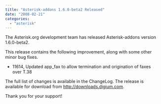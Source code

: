```yaml
---
title: "Asterisk-addons 1.6.0-beta2 Released"
date: "2008-02-21"
categories: 
  - "asterisk"
---
```


The Asterisk.org development team has released Asterisk-addons version 1.6.0-beta2.

This release contains the following improvement, along with some other minor bug fixes.

- 11614, Updated app\_fax to allow termination and origination of faxes over T.38

The full list of changes is available in the ChangeLog. The release is available for download from http://downloads.digium.com.

Thank you for your support!
